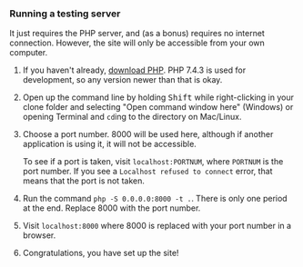 ### Running a testing server
It just requires the PHP server, and (as a bonus) requires no internet connection. However, the site will only be accessible from your own computer.
1. If you haven't already, [download PHP](https://www.php.net/). PHP 7.4.3 is used for development, so any version newer than that is okay.
2. Open up the command line by holding <kbd>Shift</kbd> while right-clicking in your clone folder and selecting "Open command window here" (Windows) or opening Terminal and `cd`ing to the directory on Mac/Linux.
3. Choose a port number. 8000 will be used here, although if another application is using it, it will not be accessible.
   
   To see if a port is taken, visit `localhost:PORTNUM`, where `PORTNUM` is the port number. If you see a `Localhost refused to connect` error, that means that the port is not taken.
4. Run the command `php -S 0.0.0.0:8000 -t .`. There is only one period at the end. Replace 8000 with the port number.
5. Visit `localhost:8000` where 8000 is replaced with your port number in a browser.
6. Congratulations, you have set up the site!